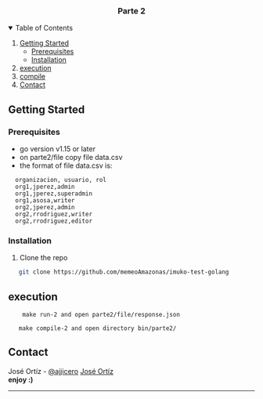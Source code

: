   <h3 align="center">Parte 2</h3>


<details open="open">
  <summary>Table of Contents</summary>
  <ol>
    <li>
      <a href="#getting-started">Getting Started</a>
      <ul>
        <li><a href="#prerequisites">Prerequisites</a></li>
        <li><a href="#Installation">Installation</a></li>
      </ul>
    </li>
    <li><a href="#execution">execution</a></li>
    <li><a href="#compile">compile</a></li>
    <li><a href="#contact">Contact</a></li>
  </ol>
</details>



<!-- GETTING STARTED -->
## Getting Started

### Prerequisites

* go version   v1.15 or later
* on parte2/file copy file data.csv
* the format of file data.csv is:
```
  organizacion, usuario, rol 
  org1,jperez,admin 
  org1,jperez,superadmin
  org1,asosa,writer
  org2,jperez,admin 
  org2,rrodriguez,writer
  org2,rrodriguez,editor

```

### Installation

1. Clone the repo
```sh
   git clone https://github.com/memeoAmazonas/imuko-test-golang
```
<!-- EXECUTION MODE -->
## execution
``` 
    make run-2 and open parte2/file/response.json 
```
 
<!-- COMPILE -->
 ``` 
    make compile-2 and open directory bin/parte2/ 
   ```
<!-- CONTACT -->
## Contact
José Ortíz - [@ajjicero](https://twitter.com/ajjicero) 
<a href="mailto:jose.g.ortiz.t@gmail.com" target="_blank">José Ortíz</a>
<br>
<b>
enjoy :)
</b>
<hr>
